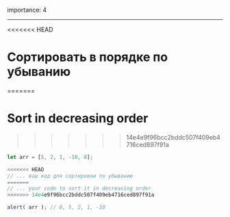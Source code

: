 importance: 4

---

<<<<<<< HEAD
# Сортировать в порядке по убыванию
=======
# Sort in decreasing order
>>>>>>> 14e4e9f96bcc2bddc507f409eb4716ced897f91a

```js
let arr = [5, 2, 1, -10, 8];

<<<<<<< HEAD
// ... ваш код для сортировки по убыванию
=======
// ... your code to sort it in decreasing order
>>>>>>> 14e4e9f96bcc2bddc507f409eb4716ced897f91a

alert( arr ); // 8, 5, 2, 1, -10
```

